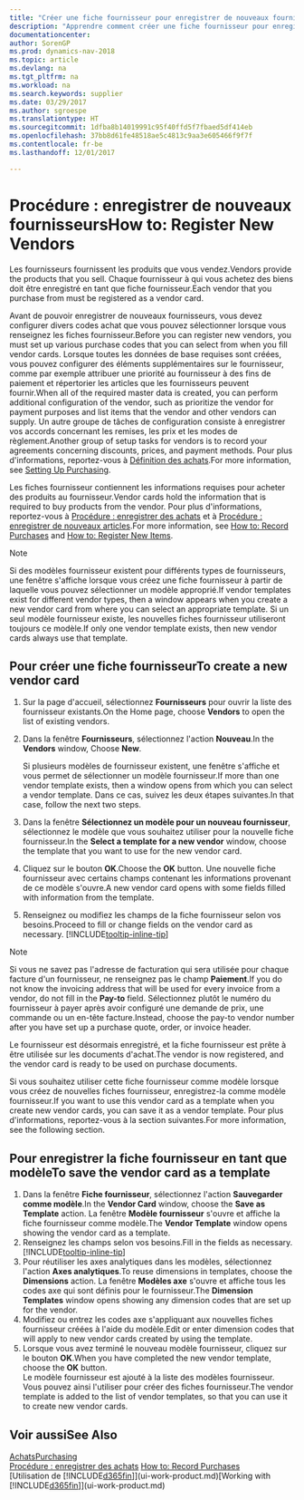 ```yaml
---
title: "Créer une fiche fournisseur pour enregistrer de nouveaux fournisseurs"
description: "Apprendre comment créer une fiche fournisseur pour enregistrer un nouveau fournisseur."
documentationcenter: 
author: SorenGP
ms.prod: dynamics-nav-2018
ms.topic: article
ms.devlang: na
ms.tgt_pltfrm: na
ms.workload: na
ms.search.keywords: supplier
ms.date: 03/29/2017
ms.author: sgroespe
ms.translationtype: HT
ms.sourcegitcommit: 1dfba8b14019991c95f40ffd5f7fbaed5df414eb
ms.openlocfilehash: 37bb8d61fe48518ae5c4813c9aa3e605466f9f7f
ms.contentlocale: fr-be
ms.lasthandoff: 12/01/2017

---
```

# <a name="how-to-register-new-vendors"></a><span data-ttu-id="66156-103">Procédure : enregistrer de nouveaux fournisseurs</span><span class="sxs-lookup"><span data-stu-id="66156-103">How to: Register New Vendors</span></span>
<span data-ttu-id="66156-104">Les fournisseurs fournissent les produits que vous vendez.</span><span class="sxs-lookup"><span data-stu-id="66156-104">Vendors provide the products that you sell.</span></span> <span data-ttu-id="66156-105">Chaque fournisseur à qui vous achetez des biens doit être enregistré en tant que fiche fournisseur.</span><span class="sxs-lookup"><span data-stu-id="66156-105">Each vendor that you purchase from must be registered as a vendor card.</span></span>

<span data-ttu-id="66156-106">Avant de pouvoir enregistrer de nouveaux fournisseurs, vous devez configurer divers codes achat que vous pouvez sélectionner lorsque vous renseignez les fiches fournisseur.</span><span class="sxs-lookup"><span data-stu-id="66156-106">Before you can register new vendors, you must set up various purchase codes that you can select from when you fill vendor cards.</span></span> <span data-ttu-id="66156-107">Lorsque toutes les données de base requises sont créées, vous pouvez configurer des éléments supplémentaires sur le fournisseur, comme par exemple attribuer une priorité au fournisseur à des fins de paiement et répertorier les articles que les fournisseurs peuvent fournir.</span><span class="sxs-lookup"><span data-stu-id="66156-107">When all of the required master data is created, you can perform additional configuration of the vendor, such as prioritize the vendor for payment purposes and list items that the vendor and other vendors can supply.</span></span> <span data-ttu-id="66156-108">Un autre groupe de tâches de configuration consiste à enregistrer vos accords concernant les remises, les prix et les modes de règlement.</span><span class="sxs-lookup"><span data-stu-id="66156-108">Another group of setup tasks for vendors is to record your agreements concerning discounts, prices, and payment methods.</span></span> <span data-ttu-id="66156-109">Pour plus d'informations, reportez-vous à [Définition des achats](purchasing-setup-purchasing.md).</span><span class="sxs-lookup"><span data-stu-id="66156-109">For more information, see [Setting Up Purchasing](purchasing-setup-purchasing.md).</span></span>

<span data-ttu-id="66156-110">Les fiches fournisseur contiennent les informations requises pour acheter des produits au fournisseur.</span><span class="sxs-lookup"><span data-stu-id="66156-110">Vendor cards hold the information that is required to buy products from the vendor.</span></span> <span data-ttu-id="66156-111">Pour plus d'informations, reportez-vous à [Procédure : enregistrer des achats](purchasing-how-record-purchases.md) et à [Procédure : enregistrer de nouveaux articles](inventory-how-register-new-items.md).</span><span class="sxs-lookup"><span data-stu-id="66156-111">For more information, see [How to: Record Purchases](purchasing-how-record-purchases.md) and [How to: Register New Items](inventory-how-register-new-items.md).</span></span>

> [!NOTE]  
>   <span data-ttu-id="66156-112">Si des modèles fournisseur existent pour différents types de fournisseurs, une fenêtre s'affiche lorsque vous créez une fiche fournisseur à partir de laquelle vous pouvez sélectionner un modèle approprié.</span><span class="sxs-lookup"><span data-stu-id="66156-112">If vendor templates exist for different vendor types, then a window appears when you create a new vendor card from where you can select an appropriate template.</span></span> <span data-ttu-id="66156-113">Si un seul modèle fournisseur existe, les nouvelles fiches fournisseur utiliseront toujours ce modèle.</span><span class="sxs-lookup"><span data-stu-id="66156-113">If only one vendor template exists, then new vendor cards always use that template.</span></span>

## <a name="to-create-a-new-vendor-card"></a><span data-ttu-id="66156-114">Pour créer une fiche fournisseur</span><span class="sxs-lookup"><span data-stu-id="66156-114">To create a new vendor card</span></span>
1. <span data-ttu-id="66156-115">Sur la page d'accueil, sélectionnez **Fournisseurs** pour ouvrir la liste des fournisseur existants.</span><span class="sxs-lookup"><span data-stu-id="66156-115">On the Home page, choose **Vendors** to open the list of existing vendors.</span></span>  
2. <span data-ttu-id="66156-116">Dans la fenêtre **Fournisseurs**, sélectionnez l'action **Nouveau**.</span><span class="sxs-lookup"><span data-stu-id="66156-116">In the **Vendors** window, Choose **New**.</span></span>

    <span data-ttu-id="66156-117">Si plusieurs modèles de fournisseur existent, une fenêtre s'affiche et vous permet de sélectionner un modèle fournisseur.</span><span class="sxs-lookup"><span data-stu-id="66156-117">If more than one vendor template exists, then a window opens from which you can select a vendor template.</span></span> <span data-ttu-id="66156-118">Dans ce cas, suivez les deux étapes suivantes.</span><span class="sxs-lookup"><span data-stu-id="66156-118">In that case, follow the next two steps.</span></span>
3. <span data-ttu-id="66156-119">Dans la fenêtre **Sélectionnez un modèle pour un nouveau fournisseur**, sélectionnez le modèle que vous souhaitez utiliser pour la nouvelle fiche fournisseur.</span><span class="sxs-lookup"><span data-stu-id="66156-119">In the **Select a template for a new vendor** window, choose the template that you want to use for the new vendor card.</span></span>
4. <span data-ttu-id="66156-120">Cliquez sur le bouton **OK**.</span><span class="sxs-lookup"><span data-stu-id="66156-120">Choose the **OK** button.</span></span> <span data-ttu-id="66156-121">Une nouvelle fiche fournisseur avec certains champs contenant les informations provenant de ce modèle s'ouvre.</span><span class="sxs-lookup"><span data-stu-id="66156-121">A new vendor card opens with some fields filled with information from the template.</span></span>
5. <span data-ttu-id="66156-122">Renseignez ou modifiez les champs de la fiche fournisseur selon vos besoins.</span><span class="sxs-lookup"><span data-stu-id="66156-122">Proceed to fill or change fields on the vendor card as necessary.</span></span> [!INCLUDE[tooltip-inline-tip](includes/tooltip-inline-tip_md.md)]

> [!NOTE]  
>   <span data-ttu-id="66156-123">Si vous ne savez pas l'adresse de facturation qui sera utilisée pour chaque facture d'un fournisseur, ne renseignez pas le champ **Paiement**.</span><span class="sxs-lookup"><span data-stu-id="66156-123">If you do not know the invoicing address that will be used for every invoice from a vendor, do not fill in the **Pay-to** field.</span></span> <span data-ttu-id="66156-124">Sélectionnez plutôt le numéro du fournisseur à payer après avoir configuré une demande de prix, une commande ou un en-tête facture.</span><span class="sxs-lookup"><span data-stu-id="66156-124">Instead, choose the pay-to vendor number after you have set up a purchase quote, order, or invoice header.</span></span>

<span data-ttu-id="66156-125">Le fournisseur est désormais enregistré, et la fiche fournisseur est prête à être utilisée sur les documents d'achat.</span><span class="sxs-lookup"><span data-stu-id="66156-125">The vendor is now registered, and the vendor card is ready to be used on purchase documents.</span></span>

<span data-ttu-id="66156-126">Si vous souhaitez utiliser cette fiche fournisseur comme modèle lorsque vous créez de nouvelles fiches fournisseur, enregistrez-la comme modèle fournisseur.</span><span class="sxs-lookup"><span data-stu-id="66156-126">If you want to use this vendor card as a template when you create new vendor cards, you can save it as a vendor template.</span></span> <span data-ttu-id="66156-127">Pour plus d'informations, reportez-vous à la section suivantes.</span><span class="sxs-lookup"><span data-stu-id="66156-127">For more information, see the following section.</span></span>

## <a name="to-save-the-vendor-card-as-a-template"></a><span data-ttu-id="66156-128">Pour enregistrer la fiche fournisseur en tant que modèle</span><span class="sxs-lookup"><span data-stu-id="66156-128">To save the vendor card as a template</span></span>
1. <span data-ttu-id="66156-129">Dans la fenêtre **Fiche fournisseur**, sélectionnez l'action **Sauvegarder comme modèle**.</span><span class="sxs-lookup"><span data-stu-id="66156-129">In the **Vendor Card** window, choose the **Save as Template** action.</span></span> <span data-ttu-id="66156-130">La fenêtre **Modèle fournisseur** s'ouvre et affiche la fiche fournisseur comme modèle.</span><span class="sxs-lookup"><span data-stu-id="66156-130">The **Vendor Template** window opens showing the vendor card as a template.</span></span>
2. <span data-ttu-id="66156-131">Renseignez les champs selon vos besoins.</span><span class="sxs-lookup"><span data-stu-id="66156-131">Fill in the fields as necessary.</span></span> [!INCLUDE[tooltip-inline-tip](includes/tooltip-inline-tip_md.md)]
3. <span data-ttu-id="66156-132">Pour réutiliser les axes analytiques dans les modèles, sélectionnez l'action **Axes analytiques**.</span><span class="sxs-lookup"><span data-stu-id="66156-132">To reuse dimensions in templates, choose the **Dimensions** action.</span></span> <span data-ttu-id="66156-133">La fenêtre **Modèles axe** s'ouvre et affiche tous les codes axe qui sont définis pour le fournisseur.</span><span class="sxs-lookup"><span data-stu-id="66156-133">The **Dimension Templates** window opens showing any dimension codes that are set up for the vendor.</span></span>
4. <span data-ttu-id="66156-134">Modifiez ou entrez les codes axe s'appliquant aux nouvelles fiches fournisseur créées à l'aide du modèle.</span><span class="sxs-lookup"><span data-stu-id="66156-134">Edit or enter dimension codes that will apply to new vendor cards created by using the template.</span></span>
5. <span data-ttu-id="66156-135">Lorsque vous avez terminé le nouveau modèle fournisseur, cliquez sur le bouton **OK**.</span><span class="sxs-lookup"><span data-stu-id="66156-135">When you have completed the new vendor template, choose the **OK** button.</span></span>  
   <span data-ttu-id="66156-136">Le modèle fournisseur est ajouté à la liste des modèles fournisseur. Vous pouvez ainsi l'utiliser pour créer des fiches fournisseur.</span><span class="sxs-lookup"><span data-stu-id="66156-136">The vendor template is added to the list of vendor templates, so that you can use it to create new vendor cards.</span></span>

## <a name="see-also"></a><span data-ttu-id="66156-137">Voir aussi</span><span class="sxs-lookup"><span data-stu-id="66156-137">See Also</span></span>
[<span data-ttu-id="66156-138">Achats</span><span class="sxs-lookup"><span data-stu-id="66156-138">Purchasing</span></span>](purchasing-manage-purchasing.md)  
<span data-ttu-id="66156-139">[Procédure : enregistrer des achats](purchasing-how-record-purchases.md) </span><span class="sxs-lookup"><span data-stu-id="66156-139">[How to: Record Purchases](purchasing-how-record-purchases.md) </span></span>  
<span data-ttu-id="66156-140">[Utilisation de [!INCLUDE[d365fin](includes/d365fin_md.md)]](ui-work-product.md)</span><span class="sxs-lookup"><span data-stu-id="66156-140">[Working with [!INCLUDE[d365fin](includes/d365fin_md.md)]](ui-work-product.md)</span></span>  

